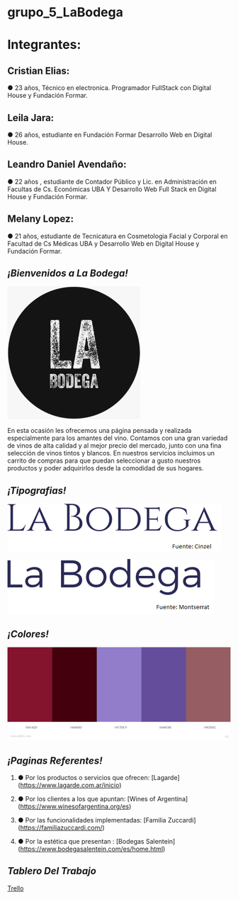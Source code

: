 

# grupo_5_LaBodega

# Integrantes:

## Cristian Elias:
 ● 23 años, Técnico en electronica. Programador FullStack con Digital House y Fundación Formar.     

## Leila Jara:
● 26 años, estudiante en Fundación Formar Desarrollo Web en Digital House.    

## Leandro Daniel Avendaño: 
● 22 años , estudiante de Contador Público y Lic. en Administración en Facultas de Cs. Económicas UBA Y Desarrollo Web Full Stack en Digital House y Fundación Formar.
 
## Melany Lopez:
● 21 años, estudiante de Tecnicatura en Cosmetologia Facial y Corporal en Facultad de Cs Médicas UBA y Desarrollo Web en Digital House y Fundación Formar.




## ***¡Bienvenidos a La Bodega!***

![Logo](https://github.com/Creez32/grupo_5_LaBodega/blob/main/Extras/Logotipo.jpeg?raw=true "Logo")

En esta ocasión les ofrecemos una página pensada y realizada especialmente para los amantes del vino.
Contamos con una gran variedad de vinos de alta calidad y al mejor precio del mercado, junto con una fina selección de vinos tintos y blancos.
En nuestros servicios incluimos un carrito de compras para que puedan seleccionar a gusto nuestros productos y poder adquirirlos desde la comodidad de sus hogares.

## ***¡Tipografias!***
![Cinzel](https://github.com/Creez32/grupo_5_LaBodega/blob/main/Extras/Fuente-Cinzel.png?raw=true "Cinzel")

![Montserrat](https://github.com/Creez32/grupo_5_LaBodega/blob/main/Extras/Fuente-Montserrat.png?raw=true "Montserrat")

## ***¡Colores!***
![Colores](https://github.com/Creez32/grupo_5_LaBodega/blob/main/Extras/ColoresLabodega.jpeg?raw=true "Colores")


##  ***¡Paginas Referentes!***
1.  ● Por los productos o servicios que ofrecen: 
[Lagarde] (https://www.lagarde.com.ar/inicio)

2.  ● Por los clientes a los que apuntan: 
[Wines  of Argentina] (https://www.winesofargentina.org/es)

3.  ● Por las funcionalidades implementadas:
 [Familia Zuccardi] (https://familiazuccardi.com/)

4.  ● Por la estética que presentan : [Bodegas Salentein]
 (https://www.bodegasalentein.com/es/home.html)


## ***Tablero Del Trabajo***

[Trello](https://trello.com/b/BewEHWBz/proyectogrupo5labodega)